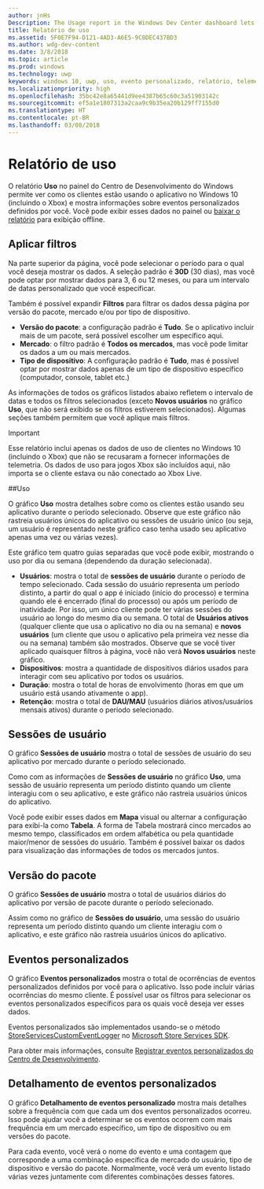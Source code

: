 ```yaml
---
author: jnHs
Description: The Usage report in the Windows Dev Center dashboard lets you see how customers are using your app.
title: Relatório de uso
ms.assetid: 5F0E7F94-D121-4AD3-A6E5-9C0DEC437BD3
ms.author: wdg-dev-content
ms.date: 3/8/2018
ms.topic: article
ms.prod: windows
ms.technology: uwp
keywords: windows 10, uwp, uso, evento personalizado, relatório, telemetria, sessões de usuário
ms.localizationpriority: high
ms.openlocfilehash: 35bc42e8a65441d9ee4387b65c60c3a51903142c
ms.sourcegitcommit: ef5a1e1807313a2caa9c9b35ea20b129ff7155d0
ms.translationtype: HT
ms.contentlocale: pt-BR
ms.lasthandoff: 03/08/2018
---
```

# <a name="usage-report"></a>Relatório de uso


O relatório **Uso** no painel do Centro de Desenvolvimento do Windows permite ver como os clientes estão usando o aplicativo no Windows 10 (incluindo o Xbox) e mostra informações sobre eventos personalizados definidos por você. Você pode exibir esses dados no painel ou [baixar o relatório](download-analytic-reports.md) para exibição offline.


## <a name="apply-filters"></a>Aplicar filtros

Na parte superior da página, você pode selecionar o período para o qual você deseja mostrar os dados. A seleção padrão é **30D** (30 dias), mas você pode optar por mostrar dados para 3, 6 ou 12 meses, ou para um intervalo de datas personalizado que você especificar.

Também é possível expandir **Filtros** para filtrar os dados dessa página por versão do pacote, mercado e/ou por tipo de dispositivo.

-   **Versão do pacote**: a configuração padrão é **Tudo**. Se o aplicativo incluir mais de um pacote, será possível escolher um específico aqui.
-   **Mercado**: o filtro padrão é **Todos os mercados**, mas você pode limitar os dados a um ou mais mercados.
-   **Tipo de dispositivo**: A configuração padrão é **Tudo**, mas é possível optar por mostrar dados apenas de um tipo de dispositivo específico (computador, console, tablet etc.)

As informações de todos os gráficos listados abaixo refletem o intervalo de datas e todos os filtros selecionados (exceto **Novos usuários** no gráfico **Uso**, que não será exibido se os filtros estiverem selecionados). Algumas seções também permitem que você aplique mais filtros.

> [!IMPORTANT]
> Esse relatório inclui apenas os dados de uso de clientes no Windows 10 (incluindo o Xbox) que não se recusaram a fornecer informações de telemetria. Os dados de uso para jogos Xbox são incluídos aqui, não importa se o cliente estava ou não conectado ao Xbox Live. 


##<a name="usage"></a>Uso

O gráfico **Uso** mostra detalhes sobre como os clientes estão usando seu aplicativo durante o período selecionado. Observe que este gráfico não rastreia usuários únicos do aplicativo ou sessões de usuário único (ou seja, um usuário é representado neste gráfico caso tenha usado seu aplicativo apenas uma vez ou várias vezes).

Este gráfico tem quatro guias separadas que você pode exibir, mostrando o uso por dia ou semana (dependendo da duração selecionada).

- **Usuários**: mostra o total de **sessões de usuário** durante o período de tempo selecionado. Cada sessão do usuário representa um período distinto, a partir do qual o app é iniciado (início do processo) e termina quando ele é encerrado (final do processo) ou após um período de inatividade. Por isso, um único cliente pode ter várias sessões do usuário ao longo do mesmo dia ou semana. O total de **Usuários ativos** (qualquer cliente que usa o aplicativo no dia ou na semana) e **novos usuários** (um cliente que usou o aplicativo pela primeira vez nesse dia ou na semana) também são mostrados. Observe que se você tiver aplicado quaisquer filtros à página, você não verá **Novos usuários** neste gráfico.
- **Dispositivos**: mostra a quantidade de dispositivos diários usados para interagir com seu aplicativo por todos os usuários.
- **Duração**: mostra o total de horas de envolvimento (horas em que um usuário está usando ativamente o app).
- **Retenção**: mostra o total de **DAU/MAU** (usuários diários ativos/usuários mensais ativos) durante o período selecionado.


## <a name="user-sessions"></a>Sessões de usuário

O gráfico **Sessões de usuário** mostra o total de sessões de usuário do seu aplicativo por mercado durante o período selecionado.

Como com as informações de **Sessões de usuário** no gráfico **Uso**, uma sessão de usuário representa um período distinto quando um cliente interagiu com o seu aplicativo, e este gráfico não rastreia usuários únicos do aplicativo.

Você pode exibir esses dados em **Mapa** visual ou alternar a configuração para exibi-la como **Tabela**. A forma de Tabela mostrará cinco mercados ao mesmo tempo, classificados em ordem alfabética ou pela quantidade maior/menor de sessões do usuário. Também é possível baixar os dados para visualização das informações de todos os mercados juntos.


## <a name="package-version"></a>Versão do pacote

O gráfico **Sessões de usuário** mostra o total de usuários diários do aplicativo por versão de pacote durante o período selecionado.

Assim como no gráfico de **Sessões do usuário**, uma sessão do usuário representa um período distinto quando um cliente interagiu com o aplicativo, e este gráfico não rastreia usuários únicos do aplicativo.


## <a name="custom-events"></a>Eventos personalizados

O gráfico **Eventos personalizados** mostra o total de ocorrências de eventos personalizados definidos por você para o aplicativo. Isso pode incluir várias ocorrências do mesmo cliente. É possível usar os filtros para selecionar os eventos personalizados específicos para os quais você deseja ver esses dados.

Eventos personalizados são implementados usando-se o método [StoreServicesCustomEventLogger](https://msdn.microsoft.com/library/windows/apps/microsoft.services.store.engagement.storeservicescustomeventlogger.log.aspx) no [Microsoft Store Services SDK](../monetize/microsoft-store-services-sdk.md).

Para obter mais informações, consulte [Registrar eventos personalizados do Centro de Desenvolvimento](../monetize/log-custom-events-for-dev-center.md).


## <a name="custom-events-breakdown"></a>Detalhamento de eventos personalizados

O gráfico **Detalhamento de eventos personalizado** mostra mais detalhes sobre a frequência com que cada um dos eventos personalizados ocorreu. Isso pode ajudar você a determinar se os eventos ocorrem com mais frequência em um mercado específico, um tipo de dispositivo ou em versões do pacote.

Para cada evento, você verá o nome do evento e uma contagem que corresponde a uma combinação específica de mercado do usuário, tipo de dispositivo e versão do pacote. Normalmente, você verá um evento listado várias vezes juntamente com diferentes combinações desses fatores. 




 
